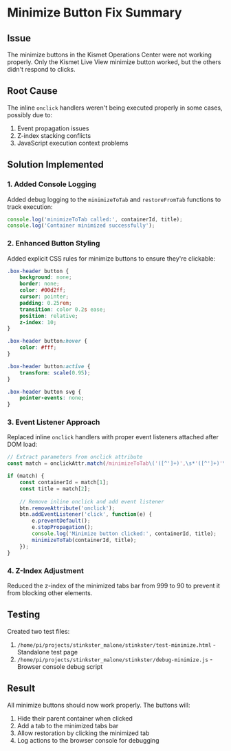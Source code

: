 # Minimize Button Fix Summary

## Issue
The minimize buttons in the Kismet Operations Center were not working properly. Only the Kismet Live View minimize button worked, but the others didn't respond to clicks.

## Root Cause
The inline `onclick` handlers weren't being executed properly in some cases, possibly due to:
1. Event propagation issues
2. Z-index stacking conflicts
3. JavaScript execution context problems

## Solution Implemented

### 1. Added Console Logging
Added debug logging to the `minimizeToTab` and `restoreFromTab` functions to track execution:
```javascript
console.log('minimizeToTab called:', containerId, title);
console.log('Container minimized successfully');
```

### 2. Enhanced Button Styling
Added explicit CSS rules for minimize buttons to ensure they're clickable:
```css
.box-header button {
    background: none;
    border: none;
    color: #00d2ff;
    cursor: pointer;
    padding: 0.25rem;
    transition: color 0.2s ease;
    position: relative;
    z-index: 10;
}

.box-header button:hover {
    color: #fff;
}

.box-header button:active {
    transform: scale(0.95);
}

.box-header button svg {
    pointer-events: none;
}
```

### 3. Event Listener Approach
Replaced inline `onclick` handlers with proper event listeners attached after DOM load:
```javascript
// Extract parameters from onclick attribute
const match = onclickAttr.match(/minimizeToTab\('([^']+)',\s*'([^']+)'\)/);

if (match) {
    const containerId = match[1];
    const title = match[2];
    
    // Remove inline onclick and add event listener
    btn.removeAttribute('onclick');
    btn.addEventListener('click', function(e) {
        e.preventDefault();
        e.stopPropagation();
        console.log('Minimize button clicked:', containerId, title);
        minimizeToTab(containerId, title);
    });
}
```

### 4. Z-Index Adjustment
Reduced the z-index of the minimized tabs bar from 999 to 90 to prevent it from blocking other elements.

## Testing
Created two test files:
1. `/home/pi/projects/stinkster_malone/stinkster/test-minimize.html` - Standalone test page
2. `/home/pi/projects/stinkster_malone/stinkster/debug-minimize.js` - Browser console debug script

## Result
All minimize buttons should now work properly. The buttons will:
1. Hide their parent container when clicked
2. Add a tab to the minimized tabs bar
3. Allow restoration by clicking the minimized tab
4. Log actions to the browser console for debugging